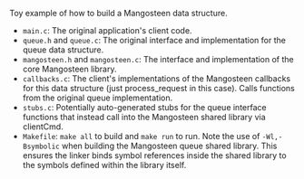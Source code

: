 Toy example of how to build a Mangosteen data structure.

- `main.c`: The original application's client code. 
- `queue.h` and `queue.c`: The original interface and implementation for the queue data structure.
- `mangosteen.h` and `mangosteen.c`: The interface and implementation of the core Mangosteen library.
- `callbacks.c`: The client's implementations of the Mangosteen callbacks for this data structure (just process_request in this case). Calls functions from the original queue implementation.
- `stubs.c`: Potentially auto-generated stubs for the queue interface functions that instead call into the Mangosteen shared library via clientCmd. 
- `Makefile`: `make all` to build and `make run` to run. Note the use of `-Wl,-Bsymbolic` when building the Mangosteen queue shared library. This ensures the linker binds symbol references inside the shared library to the symbols defined within the library itself.
